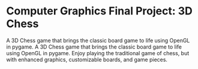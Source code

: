 # Computer Graphics Final Project: 3D Chess
A 3D Chess game that brings the classic board game to life using OpenGL in pygame. A 3D Chess game that brings the classic board game to life using OpenGL in pygame. Enjoy playing the traditional game of chess, but with enhanced graphics, customizable boards, and game pieces.
